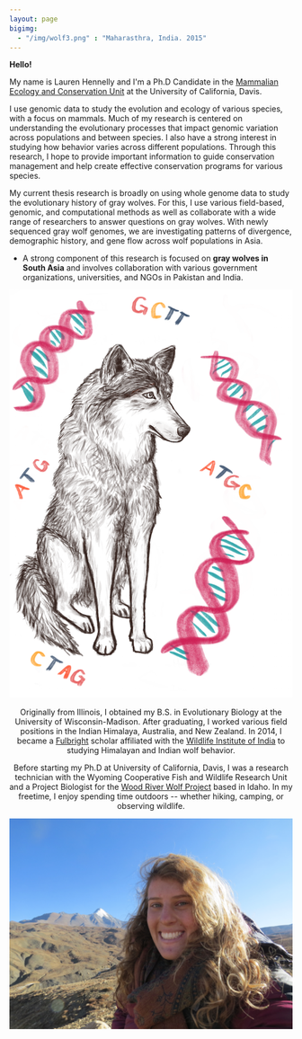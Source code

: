 ```yaml
---
layout: page
bigimg:
  - "/img/wolf3.png" : "Maharasthra, India. 2015"
---
```

**Hello!**

My name is Lauren Hennelly and I'm a Ph.D Candidate in the [Mammalian Ecology and Conservation Unit](https://mecu.ucdavis.edu/) at the University of California, Davis.

I use genomic data to study the evolution and ecology of various species, with a focus on mammals. Much of my research is centered on understanding the evolutionary processes that impact genomic variation across populations and between species. I also have a strong interest in studying how behavior varies across different populations. Through this research, I hope to provide important information to guide conservation management and help create effective conservation programs for various species.

My current thesis research is broadly on using whole genome data to study the evolutionary history of gray wolves. For this, I use various field-based, genomic, and computational methods as well as collaborate with a wide range of researchers to answer questions on gray wolves. With newly sequenced gray wolf genomes, we are investigating patterns of divergence, demographic history, and gene flow across wolf populations in Asia. 

- A strong component of this research is focused on **gray wolves in South Asia** and involves collaboration with various government organizations, universities, and NGOs in Pakistan and India.

<center>
<img src="/img/wolfgenetics.png">
<center>
  
Originally from Illinois, I obtained my B.S. in Evolutionary Biology at the University of Wisconsin-Madison. After graduating, I worked various field positions in the Indian Himalaya, Australia, and New Zealand. In 2014, I became a [Fulbright](https://us.fulbrightonline.org/) scholar affiliated with the [Wildlife Institute of India](http://www.wii.gov.in) to studying Himalayan and Indian wolf behavior. 

Before starting my Ph.D at University of California, Davis, I was a research technician with the Wyoming Cooperative Fish and Wildlife Research Unit and a Project Biologist for the [Wood River Wolf Project](https://www.woodriverwolfproject.org/) based in Idaho. In my freetime, I enjoy spending time outdoors -- whether hiking, camping, or observing wildlife.



<center>
 <img src="/img/Screen Shot 2019-04-20 at 5.39.38 PM.png">
<center>
  
  

